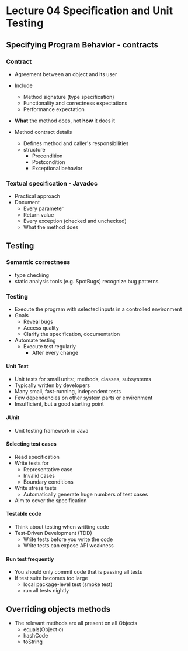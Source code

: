 # Lecture 04 Specification and Unit Testing

## Specifying Program Behavior - contracts

### Contract

* Agreement between an object and its user
* Include
  * Method signature (type specification)
  * Functionality and correctness expectations
  * Performance expectation
* **What** the method does, not **how** it does it

* Method contract details
  * Defines method and caller's responsibilities
  * structure
    * Precondition
    * Postcondition
    * Exceptional behavior

### Textual specification - Javadoc

* Practical approach
* Document
  * Every parameter
  * Return value
  * Every exception (checked and unchecked)
  * What the method does

## Testing

### Semantic correctness

* type checking
* static analysis tools (e.g. SpotBugs) recognize bug patterns

### Testing

* Execute the program with selected inputs in a controlled environment
* Goals
  * Reveal bugs
  * Access quality
  * Clarify the specification, documentation
* Automate testing
  * Execute test regularly
    * After every change

#### Unit Test

* Unit tests for small units:; methods, classes, subsystems
* Typically written by developers
* Many small, fast-running, independent tests
* Few dependencies on other system parts or environment
* Insufficient, but a good starting point

#### JUnit

* Unit testing framework in Java

#### Selecting test cases

* Read specification
* Write tests for
  * Representative case
  * Invalid cases
  * Boundary conditions
* Write stress tests
  * Automatically generate huge numbers of test cases
* Aim to cover the specification

#### Testable code

* Think about testing when writting code
* Test-Driven Development (TDD)
  * Write tests before you write the code
  * Write tests can expose API weakness

#### Run test frequently

* You should only commit code that is passing all tests
* If test suite becomes too large
  * local package-level test (smoke test)
  * run all tests nightly

## Overriding objects methods

* The relevant methods are all present on all Objects
  * equals(Object o)
  * hashCode
  * toString